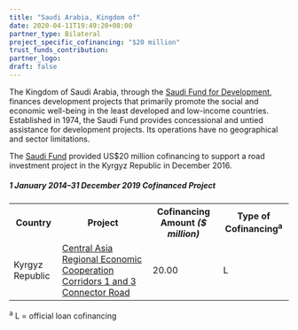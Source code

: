 ```yaml
---
title: "Saudi Arabia, Kingdom of"
date: 2020-04-11T19:49:20+08:00
partner_type: Bilateral
project_specific_cofinancing: "$20 million"
trust_funds_contribution:
partner_logo:
draft: false
---
```

The Kingdom of Saudi Arabia, through the [Saudi Fund for Development](https://www.sfd.gov.sa/en/), finances development projects that primarily promote the social and economic well-being in the least developed and low-income countries. Established in 1974, the Saudi Fund provides concessional and untied assistance for development projects. Its operations have no geographical and sector limitations.  

The [Saudi Fund](https://www.sfd.gov.sa/en/) provided US$20 million cofinancing to support a road investment project in the Kyrgyz Republic in December 2016.  

<split>

##### _1 January 2014–31 December 2019_ Cofinanced Project

<table class="table dr-partner-table">

<tr>
<th>Country</th>
<th>Project</th>
<th>Cofinancing Amount <em>($ million)</em></th>
<th>Type of Cofinancing<sup>a</sup></th>
</tr>
<tr>
<td>Kyrgyz Republic</td>
<td><a
href="https://www.adb.org/projects/48401-007/main" target="_blank">Central Asia Regional Economic Cooperation Corridors 1 and 3 Connector Road</a></td>
<td>20.00 </td>
<td>L</td>
</tr>
</table>

<p class="dr-footnote"><sup>a</sup> L = official loan cofinancing</p>